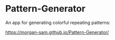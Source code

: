 # Pattern-Generator

An app for generating colorful repeating patterns:

https://morgan-sam.github.io/Pattern-Generator/

